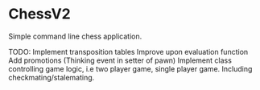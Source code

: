 # ChessV2
Simple command line chess application.

TODO:
Implement transposition tables
Improve upon evaluation function
Add promotions (Thinking event in setter of pawn)
Implement class controlling game logic, i.e two player game, single player game. Including checkmating/stalemating.
